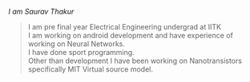 *I am Saurav Thakur*   
> I am pre final year Electrical Engineering undergrad at IITK  
I am working on android development and have experience of working on Neural Networks.  
I have done sport programming.  
Other than development I have been working on Nanotransistors specifically MIT Virtual source model.  

